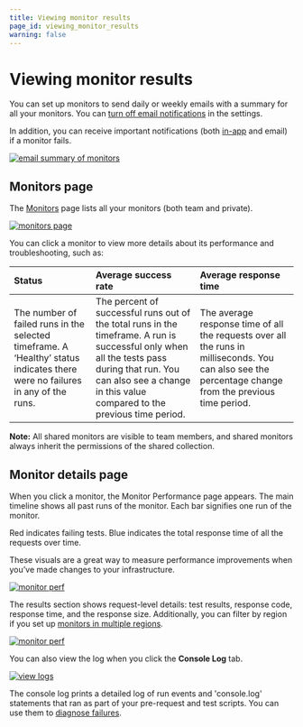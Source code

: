 ```yaml
---
title: Viewing monitor results
page_id: viewing_monitor_results
warning: false
---
```


# Viewing monitor results

You can set up monitors to send daily or weekly emails with a summary for all your monitors. You can [turn off email notifications](postman/monitors/setting_up_monitor.md) in the settings.

In addition, you can receive important notifications \(both [in-app](postman/notifications.md) and email\) if a monitor fails.

[![email summary of monitors](https://s3.amazonaws.com/postman-static-getpostman-com/postman-docs/monitoring-email-results1.png)](https://s3.amazonaws.com/postman-static-getpostman-com/postman-docs/monitoring-email-results1.png)

## Monitors page

The [Monitors](https://monitor.getpostman.com/) page lists all your monitors \(both team and private\).

[![monitors page](https://s3.amazonaws.com/postman-static-getpostman-com/postman-docs/WS-monitoring-results-page-1.png)](https://s3.amazonaws.com/postman-static-getpostman-com/postman-docs/WS-monitoring-results-page-1.png)

You can click a monitor to view more details about its performance and troubleshooting, such as:

| **Status** | **Average success rate** | **Average response time** |
| :--- | :--- | :--- |
| The number of failed runs in the selected timeframe. A ‘Healthy’ status indicates there were no failures in any of the runs. | The percent of successful runs out of the total runs in the timeframe. A run is successful only when all the tests pass during that run. You can also see a change in this value compared to the previous time period. | The average response time of all the requests over all the runs in milliseconds. You can also see the percentage change from the previous time period. |

**Note:** All shared monitors are visible to team members, and shared monitors always inherit the permissions of the shared collection.

## Monitor details page

When you click a monitor, the Monitor Performance page appears. The main timeline shows all past runs of the monitor. Each bar signifies one run of the monitor.

Red indicates failing tests. Blue indicates the total response time of all the requests over time.

These visuals are a great way to measure performance improvements when you’ve made changes to your infrastructure.

[![monitor perf](https://s3.amazonaws.com/postman-static-getpostman-com/postman-docs/WS-monitor-perf-page-1.png)](https://s3.amazonaws.com/postman-static-getpostman-com/postman-docs/WS-monitor-perf-page-1.png)

The results section shows request-level details: test results, response code, response time, and the response size. Additionally, you can filter by region if you set up [monitors in multiple regions](https://github.com/kaustavdm/postman-docs-test/tree/b9c2cefa916197b408de633b2ecb1d256acf0a06/docs/postman/monitors/intro_monitors/README.md#monitoring-resources-in-multiple-regions).

[![monitor perf](https://s3.amazonaws.com/postman-static-getpostman-com/postman-docs/WS-monitor-results-1.png)](https://s3.amazonaws.com/postman-static-getpostman-com/postman-docs/WS-monitor-results-1.png)

You can also view the log when you click the **Console Log** tab.

[![view logs](https://s3.amazonaws.com/postman-static-getpostman-com/postman-docs/59042622.png)](https://s3.amazonaws.com/postman-static-getpostman-com/postman-docs/59042622.png)

The console log prints a detailed log of run events and 'console.log' statements that ran as part of your pre-request and test scripts. You can use them to [diagnose failures](postman/monitors/troubleshooting_monitors.md).

